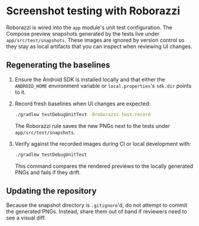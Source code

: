 # Screenshot testing with Roborazzi

Roborazzi is wired into the `app` module's unit test configuration. The Compose
preview snapshots generated by the tests live under
`app/src/test/snapshots`. These images are ignored by version control so they
stay as local artifacts that you can inspect when reviewing UI changes.

## Regenerating the baselines

1. Ensure the Android SDK is installed locally and that either the
   `ANDROID_HOME` environment variable or `local.properties`'s `sdk.dir` points
   to it.
2. Record fresh baselines when UI changes are expected:

   ```bash
   ./gradlew testDebugUnitTest -Droborazzi.test.record
   ```

   The Roborazzi rule saves the new PNGs next to the tests under
   `app/src/test/snapshots`.
3. Verify against the recorded images during CI or local development with:

   ```bash
   ./gradlew testDebugUnitTest
   ```

   This command compares the rendered previews to the locally generated PNGs
   and fails if they drift.

## Updating the repository

Because the snapshot directory is `.gitignore`'d, do not attempt to commit the
generated PNGs. Instead, share them out of band if reviewers need to see a
visual diff.
